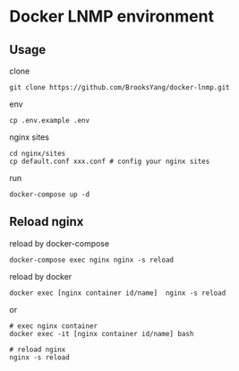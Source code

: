 # Docker LNMP environment

## Usage
clone
```
git clone https://github.com/BrooksYang/docker-lnmp.git
```

env
```
cp .env.example .env
```

nginx sites
```
cd nginx/sites
cp default.conf xxx.conf # config your nginx sites
```

run
```
docker-compose up -d
```

## Reload nginx
reload by docker-compose
```
docker-compose exec nginx nginx -s reload
```

reload by docker
```
docker exec [nginx container id/name]  nginx -s reload
```

or
```
# exec nginx container
docker exec -it [nginx container id/name] bash

# reload nginx
nginx -s reload
```
